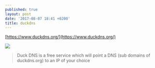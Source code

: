 ```yaml
---
published: true
layout: post
date: '2017-08-07 18:41 +0200'
title: duckdns
---
```

[https://www.duckdns.org/](https://www.duckdns.org/)

![](https://www.duckdns.org/img/ducky_icon_medium.png)

> Duck DNS is a free service which will point a DNS (sub domains of duckdns.org) to an IP of your choice
